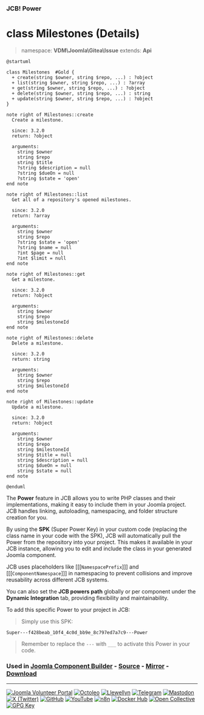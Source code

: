 ### JCB! Power
# class Milestones (Details)
> namespace: **VDM\Joomla\Gitea\Issue**
> extends: **Api**

```uml
@startuml

class Milestones  #Gold {
  + create(string $owner, string $repo, ...) : ?object
  + list(string $owner, string $repo, ...) : ?array
  + get(string $owner, string $repo, ...) : ?object
  + delete(string $owner, string $repo, ...) : string
  + update(string $owner, string $repo, ...) : ?object
}

note right of Milestones::create
  Create a milestone.

  since: 3.2.0
  return: ?object
  
  arguments:
    string $owner
    string $repo
    string $title
    ?string $description = null
    ?string $dueOn = null
    ?string $state = 'open'
end note

note right of Milestones::list
  Get all of a repository's opened milestones.

  since: 3.2.0
  return: ?array
  
  arguments:
    string $owner
    string $repo
    ?string $state = 'open'
    ?string $name = null
    ?int $page = null
    ?int $limit = null
end note

note right of Milestones::get
  Get a milestone.

  since: 3.2.0
  return: ?object
  
  arguments:
    string $owner
    string $repo
    string $milestoneId
end note

note right of Milestones::delete
  Delete a milestone.

  since: 3.2.0
  return: string
  
  arguments:
    string $owner
    string $repo
    string $milestoneId
end note

note right of Milestones::update
  Update a milestone.

  since: 3.2.0
  return: ?object
  
  arguments:
    string $owner
    string $repo
    string $milestoneId
    string $title = null
    string $description = null
    string $dueOn = null
    string $state = null
end note

@enduml
```

The **Power** feature in JCB allows you to write PHP classes and their implementations,
making it easy to include them in your Joomla project. JCB handles linking, autoloading,
namespacing, and folder structure creation for you.

By using the **SPK** (Super Power Key) in your custom code (replacing the class name
in your code with the SPK), JCB will automatically pull the Power from the repository
into your project. This makes it available in your JCB instance, allowing you to edit
and include the class in your generated Joomla component.

JCB uses placeholders like [[[`NamespacePrefix`]]] and [[[`ComponentNamespace`]]] in
namespacing to prevent collisions and improve reusability across different JCB systems.

You can also set the **JCB powers path** globally or per component under the
**Dynamic Integration** tab, providing flexibility and maintainability.

To add this specific Power to your project in JCB:

> Simply use this SPK:
```
Super---f428beab_10f4_4c0d_bb9e_8c797ed7a7c9---Power
```
> Remember to replace the `---` with `___` to activate this Power in your code.

### Used in [Joomla Component Builder](https://www.joomlacomponentbuilder.com) - [Source](https://git.vdm.dev/joomla/Component-Builder) - [Mirror](https://github.com/vdm-io/Joomla-Component-Builder) - [Download](https://git.vdm.dev/joomla/pkg-component-builder/releases)

---
[![Joomla Volunteer Portal](https://img.shields.io/badge/-Joomla-gold?logo=joomla)](https://volunteers.joomla.org/joomlers/1396-llewellyn-van-der-merwe "Join Llewellyn on the Joomla Volunteer Portal: Shaping the Future Together!") [![Octoleo](https://img.shields.io/badge/-Octoleo-black?logo=linux)](https://git.vdm.dev/octoleo "--quiet") [![Llewellyn](https://img.shields.io/badge/-Llewellyn-ffffff?logo=gitea)](https://git.vdm.dev/Llewellyn "Collaborate and Innovate with Llewellyn on Git: Building a Better Code Future!") [![Telegram](https://img.shields.io/badge/-Telegram-blue?logo=telegram)](https://t.me/Joomla_component_builder "Join Llewellyn and the Community on Telegram: Building Joomla Components Together!") [![Mastodon](https://img.shields.io/badge/-Mastodon-9e9eec?logo=mastodon)](https://joomla.social/@llewellyn "Connect and Engage with Llewellyn on Joomla Social: Empowering Communities, One Post at a Time!") [![X (Twitter)](https://img.shields.io/badge/-X-black?logo=x)](https://x.com/llewellynvdm "Join the Conversation with Llewellyn on X: Where Ideas Take Flight!") [![GitHub](https://img.shields.io/badge/-GitHub-181717?logo=github)](https://github.com/Llewellynvdm "Build, Innovate, and Thrive with Llewellyn on GitHub: Turning Ideas into Impact!") [![YouTube](https://img.shields.io/badge/-YouTube-ff0000?logo=youtube)](https://www.youtube.com/@OctoYou "Explore, Learn, and Create with Llewellyn on YouTube: Your Gateway to Inspiration!") [![n8n](https://img.shields.io/badge/-n8n-black?logo=n8n)](https://n8n.io/creators/octoleo "Effortless Automation and Impactful Workflows with Llewellyn on n8n!") [![Docker Hub](https://img.shields.io/badge/-Docker-grey?logo=docker)](https://hub.docker.com/u/llewellyn "Llewellyn on Docker: Containerize Your Creativity!") [![Open Collective](https://img.shields.io/badge/-Donate-green?logo=opencollective)](https://opencollective.com/joomla-component-builder "Donate towards JCB: Help Llewellyn financially so he can continue developing this great tool!") [![GPG Key](https://img.shields.io/badge/-GPG-blue?logo=gnupg)](https://git.vdm.dev/Llewellyn/gpg "Unlock Trust and Security with Llewellyn's GPG Key: Your Gateway to Verified Connections!")